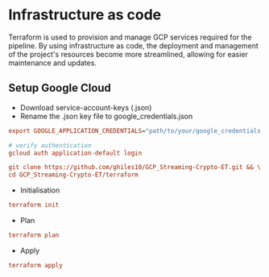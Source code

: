 # Infrastructure as code
Terraform is used to provision and manage GCP services required for the pipeline.
By using infrastructure as code, the deployment and management of the project's resources become more streamlined, allowing for easier maintenance and updates.


## Setup Google Cloud

- Download service-account-keys (.json) 
- Rename the .json key file to google_credentials.json

```ini
export GOOGLE_APPLICATION_CREDENTIALS="path/to/your/google_credentials.json"

# verify authentication
gcloud auth application-default login
```

``` ini 
git clone https://github.com/ghiles10/GCP_Streaming-Crypto-ET.git && \
cd GCP_Streaming-Crypto-ET/terraform
```

- Initialisation 

``` ini 
terraform init
```

- Plan 

``` ini
terraform plan
``` 

- Apply 

``` ini 
terraform apply
```
